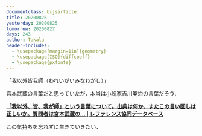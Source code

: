 ```yaml
---
documentclass: bxjsarticle
title: 20200826
yesterday: 20200825
tomorrow: 20200827
days: 243
author: Takala
header-includes:
  - \usepackage[margin=1in]{geometry}
  - \usepackage[ISO]{diffcoeff}
  - \usepackage{pxfonts}
---
```




「我以外皆我師（われいがいみなわがし）」


宮本武蔵の言葉だと思っていたが，本当は小説家吉川英治の言葉だそう．


**[「我以外、皆、我が師」という言葉について。出典は何か、またこの言い回しは正しいか。質問者は宮本武蔵の... | レファレンス協同データベース](https://crd.ndl.go.jp/reference/modules/d3ndlcrdentry/index.php?page=ref_view&id=1000030297)**



この気持ちを忘れずに生きていきたい．

